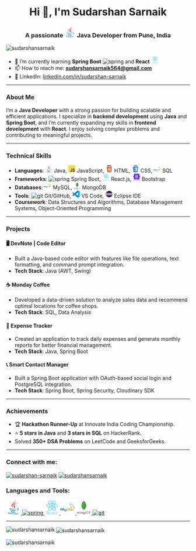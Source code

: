 <h1 align="center">Hi 👋, I'm Sudarshan Sarnaik</h1>
<h3 align="center">A passionate <img src="https://raw.githubusercontent.com/devicons/devicon/master/icons/java/java-original.svg" alt="java" width="30" height="30"/> Java Developer from Pune, India</h3>

<p align="left"> <img src="https://komarev.com/ghpvc/?username=sudarshansarnaik&label=Profile%20views&color=0e75b6&style=flat" alt="sudarshansarnaik" /> </p>

- 🌱 I’m currently learning **Spring Boot** <img src="https://www.vectorlogo.zone/logos/springio/springio-icon.svg" alt="spring" width="20" height="20"/> and **React** <img src="https://raw.githubusercontent.com/devicons/devicon/master/icons/react/react-original-wordmark.svg" alt="react" width="20" height="20"/>
- 📫 How to reach me: **sudarshansarnaik564@gmail.com**
- 🔗 LinkedIn: [linkedin.com/in/sudarshan-sarnaik](https://www.linkedin.com/in/sudarshan-sarnaik-35a163253/)

---

### **About Me**
I’m a **Java Developer** with a strong passion for building scalable and efficient applications. I specialize in **backend development** using **Java** and **Spring Boot**, and I’m currently expanding my skills in **frontend development** with **React**. I enjoy solving complex problems and contributing to meaningful projects.

---

### **Technical Skills**
- **Languages**: <img src="https://raw.githubusercontent.com/devicons/devicon/master/icons/java/java-original.svg" alt="java" width="20" height="20"/> Java, <img src="https://raw.githubusercontent.com/devicons/devicon/master/icons/javascript/javascript-original.svg" alt="javascript" width="20" height="20"/> JavaScript, <img src="https://raw.githubusercontent.com/devicons/devicon/master/icons/html5/html5-original-wordmark.svg" alt="html" width="20" height="20"/> HTML, <img src="https://raw.githubusercontent.com/devicons/devicon/master/icons/css3/css3-original-wordmark.svg" alt="css" width="20" height="20"/> CSS, <img src="https://raw.githubusercontent.com/devicons/devicon/master/icons/mysql/mysql-original-wordmark.svg" alt="mysql" width="20" height="20"/> SQL
- **Frameworks**: <img src="https://www.vectorlogo.zone/logos/springio/springio-icon.svg" alt="spring" width="20" height="20"/> Spring Boot, <img src="https://raw.githubusercontent.com/devicons/devicon/master/icons/react/react-original-wordmark.svg" alt="react" width="20" height="20"/> React.js, <img src="https://raw.githubusercontent.com/devicons/devicon/master/icons/bootstrap/bootstrap-plain-wordmark.svg" alt="bootstrap" width="20" height="20"/> Bootstrap
- **Databases**: <img src="https://raw.githubusercontent.com/devicons/devicon/master/icons/mysql/mysql-original-wordmark.svg" alt="mysql" width="20" height="20"/> MySQL, <img src="https://raw.githubusercontent.com/devicons/devicon/master/icons/mongodb/mongodb-original-wordmark.svg" alt="mongodb" width="20" height="20"/> MongoDB
- **Tools**: <img src="https://www.vectorlogo.zone/logos/git-scm/git-scm-icon.svg" alt="git" width="20" height="20"/> Git/GitHub, <img src="https://raw.githubusercontent.com/devicons/devicon/master/icons/vscode/vscode-original.svg" alt="vscode" width="20" height="20"/> VS Code, <img src="https://raw.githubusercontent.com/devicons/devicon/master/icons/eclipse/eclipse-original.svg" alt="eclipse" width="20" height="20"/> Eclipse IDE
- **Coursework**: Data Structures and Algorithms, Database Management Systems, Object-Oriented Programming

---

### **Projects**
#### 🖥️ **DevNote | Code Editor**
- Built a Java-based code editor with features like file operations, text formatting, and command prompt integration.
- **Tech Stack**: Java (AWT, Swing)

#### ☕ **Monday Coffee**
- Developed a data-driven solution to analyze sales data and recommend optimal locations for coffee shops.
- **Tech Stack**: SQL, Data Analysis

#### 💸 **Expense Tracker**
- Created an application to track daily expenses and generate monthly reports for better financial management.
- **Tech Stack**: Java, Spring Boot

#### 📞 **Smart Contact Manager**
- Built a Spring Boot application with OAuth-based social login and PostgreSQL integration.
- **Tech Stack**: Spring Boot, Spring Security, Cloudinary SDK

---

### **Achievements**
- 🏆 **Hackathon Runner-Up** at Innovate India Coding Championship.
- ⭐ **5 stars in Java** and **3 stars in SQL** on HackerRank.
- Solved **350+ DSA Problems** on LeetCode and GeeksforGeeks.

---

<h3 align="left">Connect with me:</h3>
<p align="left">
<a href="https://linkedin.com/in/sudarshan-sarnaik-35a163253" target="blank"><img align="center" src="https://raw.githubusercontent.com/rahuldkjain/github-profile-readme-generator/master/src/images/icons/Social/linked-in-alt.svg" alt="sudarshan-sarnaik" height="30" width="40" /></a>
<a href="https://auth.geeksforgeeks.org/user/sudarshansarnaik564" target="blank"><img align="center" src="https://raw.githubusercontent.com/rahuldkjain/github-profile-readme-generator/master/src/images/icons/Social/geeks-for-geeks.svg" alt="sudarshansarnaik" height="30" width="40" /></a>
</p>

<h3 align="left">Languages and Tools:</h3>
<p align="left">
  <a href="https://www.java.com" target="_blank" rel="noreferrer"> <img src="https://raw.githubusercontent.com/devicons/devicon/master/icons/java/java-original.svg" alt="java" width="40" height="40"/> </a>
  <a href="https://spring.io/" target="_blank" rel="noreferrer"> <img src="https://www.vectorlogo.zone/logos/springio/springio-icon.svg" alt="spring" width="40" height="40"/> </a>
  <a href="https://reactjs.org/" target="_blank" rel="noreferrer"> <img src="https://raw.githubusercontent.com/devicons/devicon/master/icons/react/react-original-wordmark.svg" alt="react" width="40" height="40"/> </a>
  <a href="https://www.mysql.com/" target="_blank" rel="noreferrer"> <img src="https://raw.githubusercontent.com/devicons/devicon/master/icons/mysql/mysql-original-wordmark.svg" alt="mysql" width="40" height="40"/> </a>
  <a href="https://www.mongodb.com/" target="_blank" rel="noreferrer"> <img src="https://raw.githubusercontent.com/devicons/devicon/master/icons/mongodb/mongodb-original-wordmark.svg" alt="mongodb" width="40" height="40"/> </a>
  <a href="https://git-scm.com/" target="_blank" rel="noreferrer"> <img src="https://www.vectorlogo.zone/logos/git-scm/git-scm-icon.svg" alt="git" width="40" height="40"/> </a>
</p>

---

<p><img align="left" src="https://github-readme-stats.vercel.app/api/top-langs?username=sudarshansarnaik&show_icons=true&locale=en&layout=compact" alt="sudarshansarnaik" /></p>

<p>&nbsp;<img align="center" src="https://github-readme-stats.vercel.app/api?username=sudarshansarnaik&show_icons=true&locale=en" alt="sudarshansarnaik" /></p>

<p><img align="center" src="https://github-readme-streak-stats.herokuapp.com/?user=sudarshansarnaik&" alt="sudarshansarnaik" /></p>
